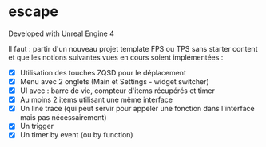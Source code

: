 # escape

Developed with Unreal Engine 4

Il faut : partir d'un nouveau projet template FPS ou TPS sans starter content et que les notions suivantes vues en cours soient implémentées :

- [x] Utilisation des touches ZQSD pour le déplacement
- [x] Menu avec 2 onglets (Main et Settings - widget switcher)
- [x] UI avec : barre de vie, compteur d'items récupérés et timer
- [x] Au moins 2 items utilisant une même interface
- [x] Un line trace (qui peut servir pour appeler une fonction dans l'interface mais pas nécessairement)
- [x] Un trigger
- [x] Un timer by event (ou by function)
